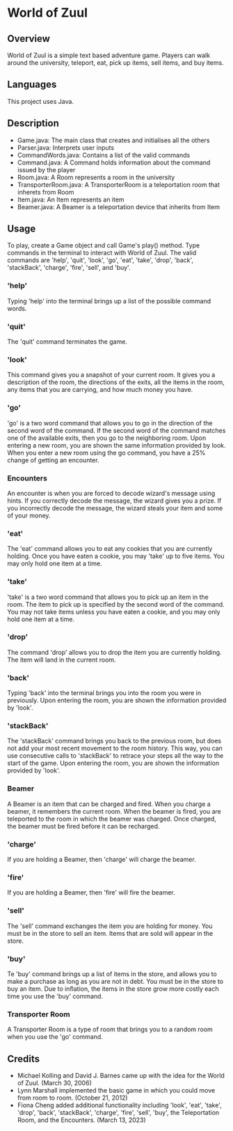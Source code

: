 # World of Zuul

## Overview  
World of Zuul is a simple text based adventure game. Players can walk around the university, teleport, eat, pick up items, sell items, and buy items.

## Languages  
This project uses Java.

## Description 
- Game.java: The main class that creates and initialises all the others
- Parser.java: Interprets user inputs
- CommandWords.java: Contains a list of the valid commands
- Command.java: A Command holds information about the command issued by the player
- Room.java: A Room represents a room in the university
- TransporterRoom.java: A TransporterRoom is a teleportation room that inherets from Room
- Item.java: An Item represents an item
- Beamer.java: A Beamer is a teleportation device that inherits from Item

## Usage
To play, create a Game object and call Game's play() method. Type commands in the terminal to interact with World of Zuul. The valid commands are 'help', 'quit', 'look', 'go', 'eat', 'take', 'drop', 'back', 'stackBack', 'charge', 'fire', 'sell', and 'buy'.

### 'help'
Typing 'help' into the terminal brings up a list of the possible command words.

### 'quit'
The 'quit' command terminates the game.

### 'look'
This command gives you a snapshot of your current room. It gives you a description of the room, the directions of the exits, all the items in the room, any items that you are carrying, and how much money you have.

### 'go'
'go' is a two word command that allows you to go in the direction of the second word of the command. If the second word of the command matches one of the available exits, then you go to the neighboring room. Upon entering a new room, you are shown the same information provided by look. When you enter a new room using the go command, you have a 25% change of getting an encounter.

### Encounters
An encounter is when you are forced to decode wizard's message using hints. If you correctly decode the message, the wizard gives you a prize. If you incorrectly decode the message, the wizard steals your item and some of your money.

### 'eat'
The 'eat' command allows you to eat any cookies that you are currently holding. Once you have eaten a cookie, you may 'take' up to five items. You may only hold one item at a time.

### 'take'
'take' is a two word command that allows you to pick up an item in the room. The item to pick up is specified by the second word of the command. You may not take items unless you have eaten a cookie, and you may only hold one item at a time. 

### 'drop'
The command 'drop' allows you to drop the item you are currently holding. The item will land in the current room.

### 'back'
Typing 'back' into the terminal brings you into the room you were in previously. Upon entering the room, you are shown the information provided by 'look'.

### 'stackBack'
The 'stackBack' command brings you back to the previous room, but does not add your most recent movement to the room history. This way, you can use consecutive calls to 'stackBack' to retrace your steps all the way to the start of the game. Upon entering the room, you are shown the information provided by 'look'.

### Beamer
A Beamer is an item that can be charged and fired. When you charge a beamer, it remembers the current room. When the beamer is fired, you are teleported to the room in which the beamer was charged. Once charged, the beamer must be fired before it can be recharged. 

### 'charge'
If you are holding a Beamer, then 'charge' will charge the beamer. 

### 'fire'
If you are holding a Beamer, then 'fire' will fire the beamer.

### 'sell'
The 'sell' command exchanges the item you are holding for money. You must be in the store to sell an item. Items that are sold will appear in the store.

### 'buy'
Te 'buy' command brings up a list of items in the store, and allows you to make a purchase as long as you are not in debt. You must be in the store to buy an item. Due to inflation, the items in the store grow more costly each time you use the 'buy' command.

### Transporter Room
A Transporter Room is a type of room that brings you to a random room when you use the 'go' command.

## Credits
- Michael Kolling and David J. Barnes came up with the idea for the World of Zuul. (March 30, 2006)  
- Lynn Marshall implemented the basic game in which you could move from room to room. (October 21, 2012)  
- Fiona Cheng added additional functionality including 'look', 'eat', 'take', 'drop', 'back', 'stackBack',  'charge', 'fire', 'sell', 'buy', the Teleportation Room, and the Encounters. (March 13, 2023)
